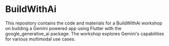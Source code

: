 # BuildWithAi
This repository contains the code and materials for a BuildWithAi workshop on building a Gemini powered app using Flutter with the google_generative_ai package. The workshop explores Gemini's capabilities for various multimodal use cases.
